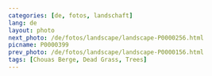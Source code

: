 ```yaml
---
categories: [de, fotos, landschaft]
lang: de
layout: photo
next_photo: /de/fotos/landscape/landscape-P0000256.html
picname: P0000399
prev_photo: /de/fotos/landscape/landscape-P0000156.html
tags: [Chouas Berge, Dead Grass, Trees]
---
```


